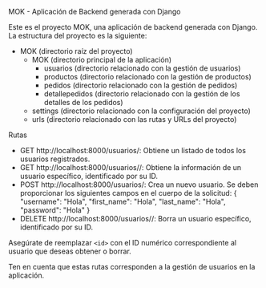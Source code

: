MOK - Aplicación de Backend generada con Django

Este es el proyecto MOK, una aplicación de backend generada con Django. La estructura del proyecto es la siguiente:

- MOK (directorio raíz del proyecto)
  - MOK (directorio principal de la aplicación)
    - usuarios (directorio relacionado con la gestión de usuarios)
    - productos (directorio relacionado con la gestión de productos)
    - pedidos (directorio relacionado con la gestión de pedidos)
    - detallepedidos (directorio relacionado con la gestión de los detalles de los pedidos)
  - settings (directorio relacionado con la configuración del proyecto)
  - urls (directorio relacionado con las rutas y URLs del proyecto)

Rutas

- GET http://localhost:8000/usuarios/: Obtiene un listado de todos los usuarios registrados.
- GET http://localhost:8000/usuarios/<id>/: Obtiene la información de un usuario específico, identificado por su ID.
- POST http://localhost:8000/usuarios/: Crea un nuevo usuario. Se deben proporcionar los siguientes campos en el cuerpo de la solicitud:
  {
    "username": "Hola",
    "first_name": "Hola",
    "last_name": "Hola",
    "password": "Hola"
  }
- DELETE http://localhost:8000/usuarios/<id>/: Borra un usuario específico, identificado por su ID.

Asegúrate de reemplazar `<id>` con el ID numérico correspondiente al usuario que deseas obtener o borrar.

Ten en cuenta que estas rutas corresponden a la gestión de usuarios en la aplicación. 